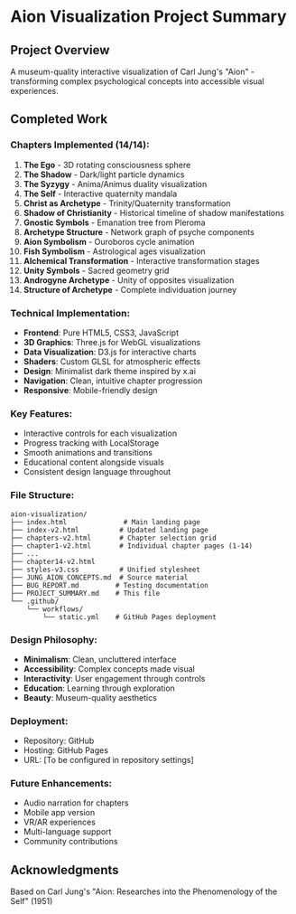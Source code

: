 # Aion Visualization Project Summary

## Project Overview
A museum-quality interactive visualization of Carl Jung's "Aion" - transforming complex psychological concepts into accessible visual experiences.

## Completed Work

### Chapters Implemented (14/14):
1. **The Ego** - 3D rotating consciousness sphere
2. **The Shadow** - Dark/light particle dynamics
3. **The Syzygy** - Anima/Animus duality visualization
4. **The Self** - Interactive quaternity mandala
5. **Christ as Archetype** - Trinity/Quaternity transformation
6. **Shadow of Christianity** - Historical timeline of shadow manifestations
7. **Gnostic Symbols** - Emanation tree from Pleroma
8. **Archetype Structure** - Network graph of psyche components
9. **Aion Symbolism** - Ouroboros cycle animation
10. **Fish Symbolism** - Astrological ages visualization
11. **Alchemical Transformation** - Interactive transformation stages
12. **Unity Symbols** - Sacred geometry grid
13. **Androgyne Archetype** - Unity of opposites visualization
14. **Structure of Archetype** - Complete individuation journey

### Technical Implementation:
- **Frontend**: Pure HTML5, CSS3, JavaScript
- **3D Graphics**: Three.js for WebGL visualizations
- **Data Visualization**: D3.js for interactive charts
- **Shaders**: Custom GLSL for atmospheric effects
- **Design**: Minimalist dark theme inspired by x.ai
- **Navigation**: Clean, intuitive chapter progression
- **Responsive**: Mobile-friendly design

### Key Features:
- Interactive controls for each visualization
- Progress tracking with LocalStorage
- Smooth animations and transitions
- Educational content alongside visuals
- Consistent design language throughout

### File Structure:
```
aion-visualization/
├── index.html              # Main landing page
├── index-v2.html          # Updated landing page
├── chapters-v2.html       # Chapter selection grid
├── chapter1-v2.html       # Individual chapter pages (1-14)
├── ...
├── chapter14-v2.html
├── styles-v3.css          # Unified stylesheet
├── JUNG_AION_CONCEPTS.md  # Source material
├── BUG_REPORT.md         # Testing documentation
├── PROJECT_SUMMARY.md    # This file
└── .github/
    └── workflows/
        └── static.yml    # GitHub Pages deployment

```

### Design Philosophy:
- **Minimalism**: Clean, uncluttered interface
- **Accessibility**: Complex concepts made visual
- **Interactivity**: User engagement through controls
- **Education**: Learning through exploration
- **Beauty**: Museum-quality aesthetics

### Deployment:
- Repository: GitHub
- Hosting: GitHub Pages
- URL: [To be configured in repository settings]

### Future Enhancements:
- Audio narration for chapters
- Mobile app version
- VR/AR experiences
- Multi-language support
- Community contributions

## Acknowledgments
Based on Carl Jung's "Aion: Researches into the Phenomenology of the Self" (1951)